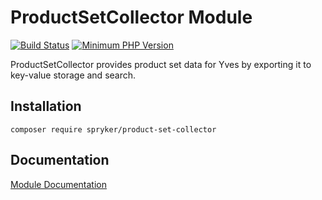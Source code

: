 # ProductSetCollector Module
[![Build Status](https://travis-ci.org/spryker/product-set-collector.svg)](https://travis-ci.org/spryker/product-set-collector)
[![Minimum PHP Version](https://img.shields.io/badge/php-%3E%3D%207.3-8892BF.svg)](https://php.net/)

ProductSetCollector provides product set data for Yves by exporting it to key-value storage and search.

## Installation

```
composer require spryker/product-set-collector
```

## Documentation

[Module Documentation](https://academy.spryker.com/developing_with_spryker/module_guide/products/product_set.html)

